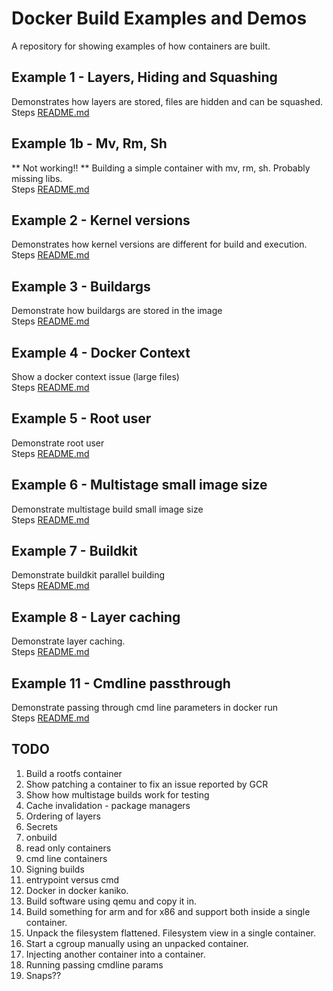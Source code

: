 # Docker Build Examples and Demos
A repository for showing examples of how containers are built. 

## Example 1 - Layers, Hiding and Squashing
Demonstrates how layers are stored, files are hidden and can be squashed.  
Steps [README.md](./step1/README.md)  

## Example 1b - Mv, Rm, Sh
** Not working!! **
Building a simple container with mv, rm, sh.  Probably missing libs.  
Steps [README.md](./step1b/README.md)  

## Example 2 - Kernel versions
Demonstrates how kernel versions are different for build and execution.  
Steps [README.md](./step2/README.md)  


## Example 3 - Buildargs 
Demonstrate how buildargs are stored in the image  
Steps [README.md](./step3/README.md)  


## Example 4 - Docker Context 
Show a docker context issue (large files)  
Steps [README.md](./step4/README.md)  


## Example 5 - Root user 
Demonstrate root user  
Steps [README.md](./step5/README.md)  


## Example 6 - Multistage small image size
Demonstrate multistage build small image size  
Steps [README.md](./step6/README.md)  


## Example 7 - Buildkit
Demonstrate buildkit parallel building  
Steps [README.md](./step7/README.md)  


## Example 8 - Layer caching
Demonstrate layer caching.  
Steps [README.md](./step8/README.md)  

## Example 11 - Cmdline passthrough
Demonstrate passing through cmd line parameters in docker run  
Steps [README.md](./step11/README.md)  

## TODO
1. Build a rootfs container
1. Show patching a container to fix an issue reported by GCR
1. Show how multistage builds work for testing
1. Cache invalidation - package managers 
1. Ordering of layers
1. Secrets
1. onbuild
1. read only containers
1. cmd line containers
1. Signing builds
1. entrypoint versus cmd
1. Docker in docker kaniko. 
1. Build software using qemu and copy it in. 
1. Build something for arm and for x86 and support both inside a single container. 
1. Unpack the filesystem flattened.  Filesystem view in a single container.
1. Start a cgroup manually using an unpacked container.
1. Injecting another container into a container. 
1. Running passing cmdline params 
1. Snaps??